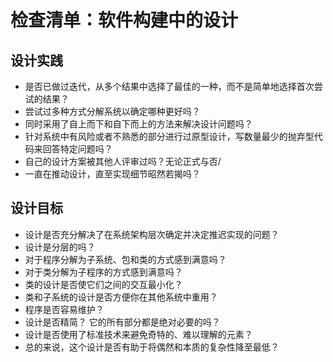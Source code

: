 # 检查清单：软件构建中的设计

## 设计实践
+ 是否已做过迭代，从多个结果中选择了最佳的一种，而不是简单地选择首次尝试的结果？
+ 尝试过多种方式分解系统以确定哪种更好吗？
+ 同时采用了自上而下和自下而上的方法来解决设计问题吗？
+ 针对系统中有风险或者不熟悉的部分进行过原型设计，写数量最少的抛弃型代码来回答特定问题吗？
+ 自己的设计方案被其他人评审过吗？无论正式与否/
+ 一直在推动设计，直至实现细节昭然若揭吗？

## 设计目标

+ 设计是否充分解决了在系统架构层次确定并决定推迟实现的问题？
+ 设计是分层的吗？
+ 对于程序分解为子系统、包和类的方式感到满意吗？
+ 对于类分解为子程序的方式感到满意吗？
+ 类的设计是否使它们之间的交互最小化？
+ 类和子系统的设计是否方便你在其他系统中重用？
+ 程序是否容易维护？
+ 设计是否精简？ 它的所有部分都是绝对必要的吗？
+ 设计是否使用了标准技术来避免奇特的、难以理解的元素？
+ 总的来说，这个设计是否有助于将偶然和本质的复杂性降至最低？